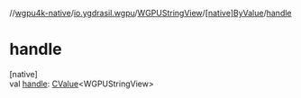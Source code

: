 //[wgpu4k-native](../../../../index.md)/[io.ygdrasil.wgpu](../../index.md)/[WGPUStringView](../index.md)/[[native]ByValue](index.md)/[handle](handle.md)

# handle

[native]\
val [handle](handle.md): [CValue](https://kotlinlang.org/api/core/kotlin-stdlib/kotlinx.cinterop/-c-value/index.html)&lt;WGPUStringView&gt;